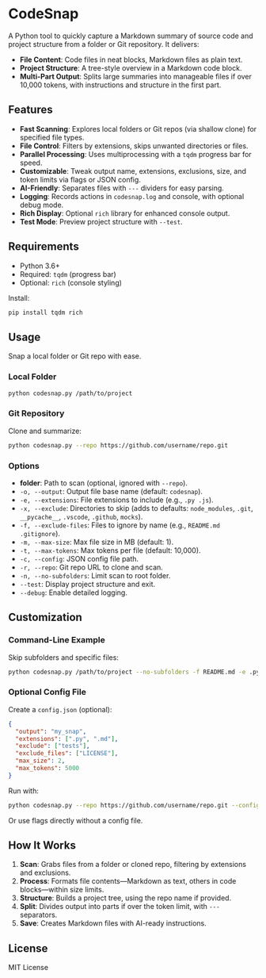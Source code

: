 # CodeSnap
A Python tool to quickly capture a Markdown summary of source code and project structure from a folder or Git repository. It delivers:

- **File Content**: Code files in neat blocks, Markdown files as plain text.
- **Project Structure**: A tree-style overview in a Markdown code block.
- **Multi-Part Output**: Splits large summaries into manageable files if over 10,000 tokens, with instructions and structure in the first part.

## Features

- **Fast Scanning**: Explores local folders or Git repos (via shallow clone) for specified file types.
- **File Control**: Filters by extensions, skips unwanted directories or files.
- **Parallel Processing**: Uses multiprocessing with a `tqdm` progress bar for speed.
- **Customizable**: Tweak output name, extensions, exclusions, size, and token limits via flags or JSON config.
- **AI-Friendly**: Separates files with `---` dividers for easy parsing.
- **Logging**: Records actions in `codesnap.log` and console, with optional debug mode.
- **Rich Display**: Optional `rich` library for enhanced console output.
- **Test Mode**: Preview project structure with `--test`.

## Requirements

- Python 3.6+
- Required: `tqdm` (progress bar)
- Optional: `rich` (console styling)

Install:
```bash
pip install tqdm rich
```

## Usage

Snap a local folder or Git repo with ease.

### Local Folder
```bash
python codesnap.py /path/to/project
```

### Git Repository
Clone and summarize:
```bash
python codesnap.py --repo https://github.com/username/repo.git
```

### Options

- **folder**: Path to scan (optional, ignored with `--repo`).
- `-o, --output`: Output file base name (default: `codesnap`).
- `-e, --extensions`: File extensions to include (e.g., `.py .js`).
- `-x, --exclude`: Directories to skip (adds to defaults: `node_modules`, `.git`, `__pycache__`, `.vscode`, `.github`, `mocks`).
- `-f, --exclude-files`: Files to ignore by name (e.g., `README.md .gitignore`).
- `-m, --max-size`: Max file size in MB (default: 1).
- `-t, --max-tokens`: Max tokens per file (default: 10,000).
- `-c, --config`: JSON config file path.
- `-r, --repo`: Git repo URL to clone and scan.
- `-n, --no-subfolders`: Limit scan to root folder.
- `--test`: Display project structure and exit.
- `--debug`: Enable detailed logging.

## Customization

### Command-Line Example
Skip subfolders and specific files:
```bash
python codesnap.py /path/to/project --no-subfolders -f README.md -e .py .md
```

### Optional Config File
Create a `config.json` (optional):
```json
{
  "output": "my_snap",
  "extensions": [".py", ".md"],
  "exclude": ["tests"],
  "exclude_files": ["LICENSE"],
  "max_size": 2,
  "max_tokens": 5000
}
```
Run with:
```bash
python codesnap.py --repo https://github.com/username/repo.git --config config.json
```
Or use flags directly without a config file.

## How It Works

1. **Scan**: Grabs files from a folder or cloned repo, filtering by extensions and exclusions.
2. **Process**: Formats file contents—Markdown as text, others in code blocks—within size limits.
3. **Structure**: Builds a project tree, using the repo name if provided.
4. **Split**: Divides output into parts if over the token limit, with `---` separators.
5. **Save**: Creates Markdown files with AI-ready instructions.

## License

MIT License
